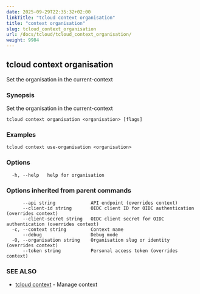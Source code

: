 ```yaml
---
date: 2025-09-29T22:35:32+02:00
linkTitle: "tcloud context organisation"
title: "context organisation"
slug: tcloud_context_organisation
url: /docs/tcloud/tcloud_context_organisation/
weight: 9984
---
```

## tcloud context organisation

Set the organisation in the current-context

### Synopsis

Set the organisation in the current-context

```
tcloud context organisation <organisation> [flags]
```

### Examples

```
tcloud context use-organisation <organisation>
```

### Options

```
  -h, --help   help for organisation
```

### Options inherited from parent commands

```
      --api string             API endpoint (overrides context)
      --client-id string       OIDC client ID for OIDC authentication (overrides context)
      --client-secret string   OIDC client secret for OIDC authentication (overrides context)
  -c, --context string         Context name
      --debug                  Debug mode
  -O, --organisation string    Organisation slug or identity (overrides context)
      --token string           Personal access token (overrides context)
```

### SEE ALSO

* [tcloud context](/docs/tcloud/tcloud_context/)	 - Manage context

